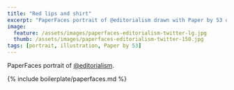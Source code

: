 ```yaml
---
title: "Red lips and shirt"
excerpt: "PaperFaces portrait of @editorialism drawn with Paper by 53 on an iPad."
image: 
  feature: /assets/images/paperfaces-editorialism-twitter-lg.jpg
  thumb: /assets/images/paperfaces-editorialism-twitter-150.jpg
tags: [portrait, illustration, Paper by 53]
---
```


PaperFaces portrait of [@editorialism](http://twitter.com/editorialism).

{% include boilerplate/paperfaces.md %}